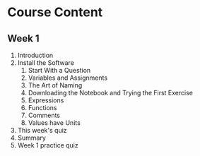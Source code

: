 <h1>Course Content</h1>

<h2>Week 1</h2>

<ol>
<li>Introduction</li>

<li>Install the Software
    <ol type = '1'>
    <li>Start With a Question</li>
    <li>Variables and Assignments</li>
    <li>The Art of Naming</li>
    <li>Downloading the Notebook and Trying the First Exercise</li>
    <li>Expressions</li>
    <li>Functions</li>
    <li>Comments</li>
    <li>Values have Units</li>
    </ol>
</li>

<li>This week's quiz</li>
<li>Summary</li>
<li>Week 1 practice quiz</li>

</ol>